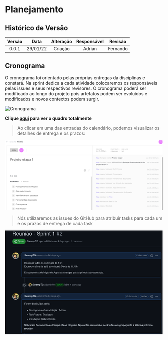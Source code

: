# Planejamento

## Histórico de Versão

Versão|Data|Alteração|Responsável|Revisão|
:-:|:-:|:-:|:-:|:-:|
0.0.1|29/01/22|Criação|Adrian|Fernando|

## Cronograma

O cronograma foi orientado pelas próprias entregas da disciplinas e constará. Na sprint dedica a cada atividade colocaremos os responsáveis pelas issues e seus respectivos revisores. O cronograma poderá ser modificado ao longo do projeto pois artefatos podem ser evoluídos e modificados e novos contextos podem surgir.

![Cronograma](../assets/cronograma.png)

**Clique [aqui](https://sharing.clickup.com/tl/h/6-168993937-16/759abf0db6a9492) para ver o quadro totalmente**

>Ao clicar em uma das entradas do calendário, podemos visualizar os detalhes de entrega e os prazos:

![CronoAberto](../assets/crono_aberto.png)

>Nós utilizaremos as issues do GitHub para atribuir tasks para cada um e os prazos de entrega de cada task

![IssueAberta](../assets/first_issue.png)
